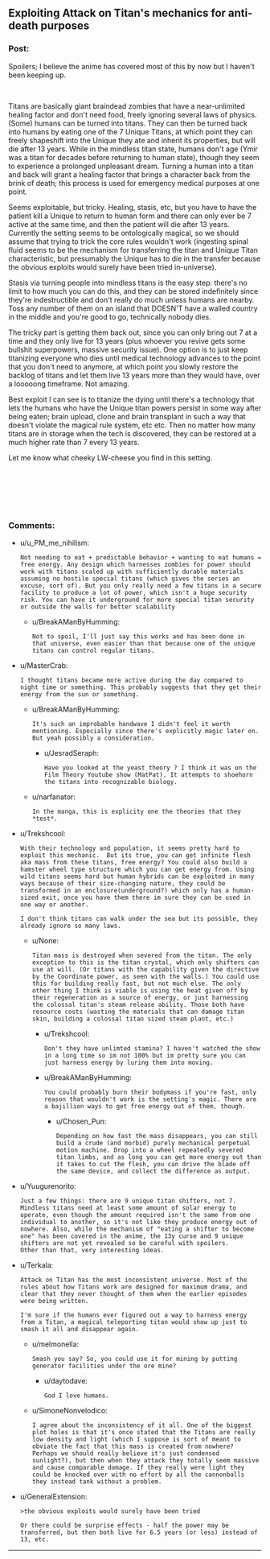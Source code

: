 ## Exploiting Attack on Titan's mechanics for anti-death purposes

### Post:

Spoilers; I believe the anime has covered most of this by now but I haven't been keeping up.

&#x200B;

Titans are basically giant braindead zombies that have a near-unlimited healing factor and don't need food, freely ignoring several laws of physics. (Some) humans can be turned into titans. They can then be turned back into humans by eating one of the 7 Unique Titans, at which point they can freely shapeshift into the Unique they ate and inherit its properties, but will die after 13 years. While in the mindless titan state, humans don't age (Ymir was a titan for decades before returning to human state), though they seem to experience a prolonged unpleasant dream. Turning a human into a titan and back will grant a healing factor that brings a character back from the brink of death; this process is used for emergency medical purposes at one point.

Seems exploitable, but tricky. Healing, stasis, etc, but you have to have the patient kill a Unique to return to human form and there can only ever be 7 active at the same time, and then the patient will die after 13 years. Currently the setting seems to be ontologically magical, so we should assume that trying to trick the core rules wouldn't work (ingesting spinal fluid seems to be the mechanism for transferring the titan and Unique Titan characteristic, but presumably the Unique has to die in the transfer because the obvious exploits would surely have been tried in-universe).

Stasis via turning people into mindless titans is the easy step: there's no limit to how much you can do this, and they can be stored indefinitely since they're indestructible and don't really do much unless humans are nearby. Toss any number of them on an island that DOESN'T have a walled country in the middle and you're good to go, technically nobody dies.

The tricky part is getting them back out, since you can only bring out 7 at a time and they only live for 13 years (plus whoever you revive gets some bullshit superpowers, massive security issue). One option is to just keep titanizing everyone who dies until medical technology advances to the point that you don't need to anymore, at which point you slowly restore the backlog of titans and let them live 13 years more than they would have, over a looooong timeframe. Not amazing.

Best exploit I can see is to titanize the dying until there's a technology that lets the humans who have the Unique titan powers persist in some way after being eaten; brain upload, clone and brain transplant in such a way that doesn't violate the magical rule system, etc etc. Then no matter how many titans are in storage when the tech is discovered, they can be restored at a much higher rate than 7 every 13 years.

Let me know what cheeky LW-cheese you find in this setting.

&#x200B;

&#x200B;

&#x200B;

### Comments:

- u/u_PM_me_nihilism:
  ```
  Not needing to eat + predictable behavior + wanting to eat humans = free energy. Any design which harnesses zombies for power should work with titans scaled up with sufficiently durable materials assuming no hostile special titans (which gives the series an excuse, sort of). But you only really need a few titans in a secure facility to produce a lot of power, which isn't a huge security risk. You can have it underground for more special titan security or outside the walls for better scalability
  ```

  - u/BreakAManByHumming:
    ```
    Not to spoil, I'll just say this works and has been done in that universe, even easier than that because one of the unique titans can control regular titans.
    ```

- u/MasterCrab:
  ```
  I thought titans became more active during the day compared to night time or something. This probably suggests that they get their energy from the sun or something.
  ```

  - u/BreakAManByHumming:
    ```
    It's such an improbable handwave I didn't feel it worth mentioning. Especially since there's explicitly magic later on. But yeah possibly a consideration.
    ```

    - u/JesradSeraph:
      ```
      Have you looked at the yeast theory ? I think it was on the Film Theory Youtube show (MatPat). It attempts to shoehorn the titans into recognizable biology.
      ```

  - u/narfanator:
    ```
    In the manga, this is explicity one the theories that they *test*.
    ```

- u/Trekshcool:
  ```
  With their technology and population, it seems pretty hard to exploit this mechanic.  But its true, you can get infinite flesh aka mass from these titans, free energy? You could also build a hamster wheel type structure which you can get energy from. Using wild titans seems hard but human hybrids can be exploited in many ways because of their size-changing nature, they could be transformed in an enclosure(underground?) which only has a human-sized exit, once you have them there im sure they can be used in one way or another. 

  I don't think titans can walk under the sea but its possible, they already ignore so many laws.
  ```

  - u/None:
    ```
    Titan mass is destroyed when severed from the titan. The only exception to this is the titan crystal, which only shifters can use at will. (Or titans with the capability given the directive by the Coordinate power, as seen with the walls.) You could use this for building really fast, but not much else. The only other thing I think is viable is using the heat given off by their regeneration as a source of energy, or just harnessing the colossal titan's steam release ability. Those both have resource costs (wasting the materials that can damage titan skin, building a colossal titan sized steam plant, etc.)
    ```

    - u/Trekshcool:
      ```
      Don't they have unlimted stamina? I haven't watched the show in a long time so im not 100% but im pretty sure you can just harness energy by luring them into moving.
      ```

    - u/BreakAManByHumming:
      ```
      You could probably burn their bodymass if you're fast, only reason that wouldn't work is the setting's magic. There are a bajillion ways to get free energy out of them, though.
      ```

      - u/Chosen_Pun:
        ```
        Depending on how fast the mass disappears, you can still build a crude (and morbid) purely mechanical perpetual motion machine. Drop into a wheel repeatedly severed titan limbs, and as long you can get more energy out than it takes to cut the flesh, you can drive the blade off the same device, and collect the difference as output.
        ```

- u/Yuugurenorito:
  ```
  Just a few things: there are 9 unique titan shifters, not 7. Mindless titans need at least some amount of solar energy to operate, even though the amount required isn't the same from one individual to another, so it's not like they produce energy out of nowhere. Also, while the mechanism of "eating a shifter to become one" has been covered in the anime, the 13y curse and 9 unique shifters are not yet revealed so be careful with spoilers.  
  Other than that, very interesting ideas.
  ```

- u/Terkala:
  ```
  Attack on Titan has the most inconsistent universe. Most of the rules about how Titans work are designed for maximum drama, and clear that they never thought of them when the earlier episodes were being written.

  I'm sure if the humans ever figured out a way to harness energy from a Titan, a magical teleporting titan would show up just to smash it all and disappear again.
  ```

  - u/melmonella:
    ```
    Smash you say? So, you could use it for mining by putting generator facilities under the ore mine?
    ```

    - u/daytodave:
      ```
      God I love humans.
      ```

  - u/SimoneNonvelodico:
    ```
    I agree about the inconsistency of it all. One of the biggest plot holes is that it's once stated that the Titans are really low density and light (which I suppose is sort of meant to obviate the fact that this mass is created from nowhere? Perhaps we should really believe it's just condensed sunlight?), but then when they attack they totally seem massive and cause comparable damage. If they really were light they could be knocked over with no effort by all the cannonballs they instead tank without a problem.
    ```

- u/GeneralExtension:
  ```
  >the obvious exploits would surely have been tried

  Or there could be surprise effects - half the power may be transferred, but then both live for 6.5 years (or less) instead of 13, etc.
  ```

---

